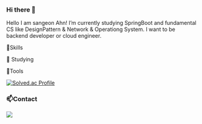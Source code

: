 ### Hi there 👋
Hello I am sangeon Ahn! I’m currently studying SpringBoot and fundamental CS like DesignPattern & Network & Operationg System. I want to be backend developer or cloud engineer.

💪Skills
                  

🌱 Studying
     

🔨Tools
   
[![Solved.ac Profile](http://mazassumnida.wtf/api/v2/generate_badge?boj=mouseondesk)](https://solved.ac/mouseondesk/)

### :mailbox:Contact
<a href="mailto:stdleaf@gmail.com" target="_blank"><img src="https://img.shields.io/badge/Gmail-EA4335?style=flat-square&logoGmail&logoColor=white" ></a>
<!--
**sangeon-ahn/sangeon-ahn** is a ✨ _special_ ✨ repository because its `README.md` (this file) appears on your GitHub profile.

Here are some ideas to get you started:

- 🔭 I’m currently working on ...
- 🌱 I’m currently learning ...
- 👯 I’m looking to collaborate on ...
- 🤔 I’m looking for help with ...
- 💬 Ask me about ...
- 📫 How to reach me: ...
- 😄 Pronouns: ...
- ⚡ Fun fact: ...
-->
